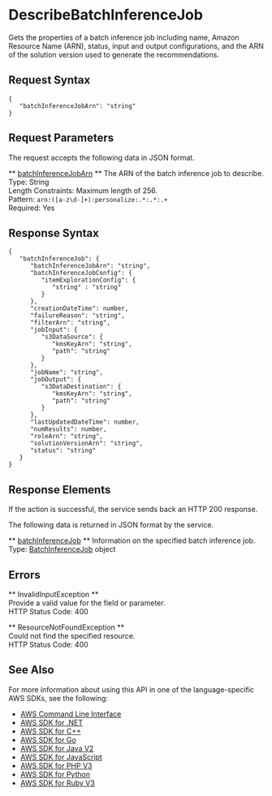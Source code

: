 # DescribeBatchInferenceJob<a name="API_DescribeBatchInferenceJob"></a>

Gets the properties of a batch inference job including name, Amazon Resource Name \(ARN\), status, input and output configurations, and the ARN of the solution version used to generate the recommendations\.

## Request Syntax<a name="API_DescribeBatchInferenceJob_RequestSyntax"></a>

```
{
   "batchInferenceJobArn": "string"
}
```

## Request Parameters<a name="API_DescribeBatchInferenceJob_RequestParameters"></a>

The request accepts the following data in JSON format\.

 ** [batchInferenceJobArn](#API_DescribeBatchInferenceJob_RequestSyntax) **   <a name="personalize-DescribeBatchInferenceJob-request-batchInferenceJobArn"></a>
The ARN of the batch inference job to describe\.  
Type: String  
Length Constraints: Maximum length of 256\.  
Pattern: `arn:([a-z\d-]+):personalize:.*:.*:.+`   
Required: Yes

## Response Syntax<a name="API_DescribeBatchInferenceJob_ResponseSyntax"></a>

```
{
   "batchInferenceJob": { 
      "batchInferenceJobArn": "string",
      "batchInferenceJobConfig": { 
         "itemExplorationConfig": { 
            "string" : "string" 
         }
      },
      "creationDateTime": number,
      "failureReason": "string",
      "filterArn": "string",
      "jobInput": { 
         "s3DataSource": { 
            "kmsKeyArn": "string",
            "path": "string"
         }
      },
      "jobName": "string",
      "jobOutput": { 
         "s3DataDestination": { 
            "kmsKeyArn": "string",
            "path": "string"
         }
      },
      "lastUpdatedDateTime": number,
      "numResults": number,
      "roleArn": "string",
      "solutionVersionArn": "string",
      "status": "string"
   }
}
```

## Response Elements<a name="API_DescribeBatchInferenceJob_ResponseElements"></a>

If the action is successful, the service sends back an HTTP 200 response\.

The following data is returned in JSON format by the service\.

 ** [batchInferenceJob](#API_DescribeBatchInferenceJob_ResponseSyntax) **   <a name="personalize-DescribeBatchInferenceJob-response-batchInferenceJob"></a>
Information on the specified batch inference job\.  
Type: [BatchInferenceJob](API_BatchInferenceJob.md) object

## Errors<a name="API_DescribeBatchInferenceJob_Errors"></a>

 ** InvalidInputException **   
Provide a valid value for the field or parameter\.  
HTTP Status Code: 400

 ** ResourceNotFoundException **   
Could not find the specified resource\.  
HTTP Status Code: 400

## See Also<a name="API_DescribeBatchInferenceJob_SeeAlso"></a>

For more information about using this API in one of the language\-specific AWS SDKs, see the following:
+  [AWS Command Line Interface](https://docs.aws.amazon.com/goto/aws-cli/personalize-2018-05-22/DescribeBatchInferenceJob) 
+  [AWS SDK for \.NET](https://docs.aws.amazon.com/goto/DotNetSDKV3/personalize-2018-05-22/DescribeBatchInferenceJob) 
+  [AWS SDK for C\+\+](https://docs.aws.amazon.com/goto/SdkForCpp/personalize-2018-05-22/DescribeBatchInferenceJob) 
+  [AWS SDK for Go](https://docs.aws.amazon.com/goto/SdkForGoV1/personalize-2018-05-22/DescribeBatchInferenceJob) 
+  [AWS SDK for Java V2](https://docs.aws.amazon.com/goto/SdkForJavaV2/personalize-2018-05-22/DescribeBatchInferenceJob) 
+  [AWS SDK for JavaScript](https://docs.aws.amazon.com/goto/AWSJavaScriptSDK/personalize-2018-05-22/DescribeBatchInferenceJob) 
+  [AWS SDK for PHP V3](https://docs.aws.amazon.com/goto/SdkForPHPV3/personalize-2018-05-22/DescribeBatchInferenceJob) 
+  [AWS SDK for Python](https://docs.aws.amazon.com/goto/boto3/personalize-2018-05-22/DescribeBatchInferenceJob) 
+  [AWS SDK for Ruby V3](https://docs.aws.amazon.com/goto/SdkForRubyV3/personalize-2018-05-22/DescribeBatchInferenceJob) 